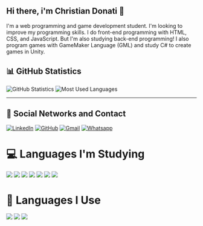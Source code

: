 ## Hi there, i'm Christian Donati 👋

I'm a web programming and game development student. I'm looking to improve my programming skills. I do front-end programming with HTML, CSS, and JavaScript. But I'm also studying back-end programming! I also program games with GameMaker Language (GML) and study C# to create games in Unity.

## 📊 GitHub Statistics

![GitHub Statistics](https://github-readme-stats.vercel.app/api?username=christianCode95&show_icons=true&theme=radical)
![Most Used Languages](https://github-readme-stats.vercel.app/api/top-langs/?username=christianCode95&layout=compact&theme=radical)

---

## 📣 Social Networks and Contact

<a href="https://www.linkedin.com/in/christian-donati-ramires-fagundes-a65668341/"><img src="https://img.shields.io/badge/LinkedIn-0077B5?style=for-the-badge&logo=linkedin&logoColor=white" alt="LinkedIn"></a> <a href="https://github.com/christianCode95"><img src="https://img.shields.io/badge/GitHub-100000?style=for-the-badge&logo=github&logoColor=white" alt="GitHub"></a> <a href="mailto:chrisdonati16@gmail.com"><img src="https://img.shields.io/badge/Gmail-D14836?style=for-the-badge&logo=gmail&logoColor=white" alt="Gmail"></a> <a href="https://wa.me/5551981424643"><img src="https://img.shields.io/badge/WhatsApp-25D366?style=for-the-badge&logo=whatsapp&logoColor=white" alt="Whatsapp"></a>


# 💻 Languages ​​I'm Studying
 <img src= "https://img.shields.io/badge/C%23-239120?style=for-the-badge&logo=c-sharp&logoColor=whit" target= _blank> <img src= "https://img.shields.io/badge/Node.js-43853D?style=for-the-badge&logo=node.js&logoColor=white" target= _blank>
<img src= "https://img.shields.io/badge/React_Native-20232A?style=for-the-badge&logo=react&logoColor=61DAFB" target = _blank>
<img src= "https://img.shields.io/badge/React-20232A?style=for-the-badge&logo=react&logoColor=61DAFB" target= _blank>
<img src= "https://img.shields.io/badge/Python-14354C?style=for-the-badge&logo=python&logoColor=white" target= _blank>
<img src="https://img.shields.io/badge/MySQL-005C84?style=for-the-badge&logo=mysql&logoColor=white" target= _blank>
<img src="https://img.shields.io/badge/json%20web%20tokens-323330?style=for-the-badge&logo=json-web-tokens&logoColor=pink" target= _blank>
# 🧠 Languages ​​I Use

<img src="https://img.shields.io/badge/HTML5-E34F26?style=for-the-badge&logo=html5&logoColor=white" target= _blank> <img src="https://img.shields.io/badge/CSS3-1572B6?style=for-the-badge&logo=css3&logoColor=white" target= _blank> <img src= "https://img.shields.io/badge/JavaScript-323330?style=for-the-badge&logo=javascript&logoColor=F7DF1E" target= _blank>
